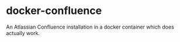 # docker-confluence
An Atlassian Confluence installation in a docker container which does actually work.
